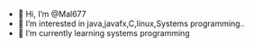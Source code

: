 - 👋 Hi, I’m @Mal677
- 👀 I’m interested in java,javafx,C,linux,Systems programming..
- 🌱 I’m currently learning systems programming
